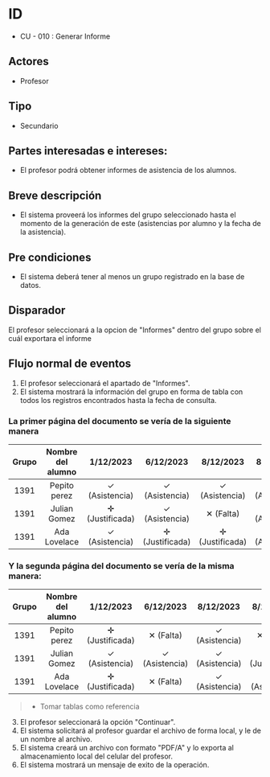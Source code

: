 # ID
 - CU - 010 : Generar Informe
   
## Actores
 * Profesor
   
## Tipo 
 * Secundario

## Partes interesadas e intereses:
- El profesor podrá obtener informes de asistencia de los alumnos.

## Breve descripción
- El sistema proveerá los informes del grupo seleccionado hasta el momento de la generación de este (asistencias por alumno y la fecha de la asistencia).

## Pre condiciones
- El sistema deberá tener al menos un grupo registrado en la base de datos.

## Disparador
El profesor seleccionará a la opcion de "Informes" dentro del grupo sobre el cuál exportara el informe

## Flujo normal de eventos
1. El profesor seleccionará el apartado de "Informes".
2. El sistema mostrará la información del grupo en forma de tabla con todos los registros encontrados hasta la fecha de consulta.

 ### La primer página del documento se vería de la siguiente manera
| Grupo  | Nombre del alumno  | 1/12/2023 | 6/12/2023 | 8/12/2023| 8/12/2023 | 8/12/2023| Asistencias (%) | Faltas (%) | 
|:------: |:-------------------:| :----------:| :----------:| :----------:| :----------:| :----------:| :----------:| :----------:|
| 1391   | Pepito perez  | &#10003;  (Asistencia)| &#10003;  (Asistencia)| &#10003;  (Asistencia) | &#10003;  (Asistencia)| &#10005; (Falta)|  4 (80%)   |  1 (25%)   | 
| 1391   |  Julian Gomez| &#10011;  (Justificada)| &#10003;  (Asistencia)| &#10005; (Falta) | &#10003;  (Asistencia) | &#10005; (Falta)  |2 (50%)      | 2 (50%)      | 
| 1391   | Ada Lovelace         | &#10003;  (Asistencia)  | &#10011;  (Justificada)| &#10011;  (Justificada)| &#10003;  (Asistencia) | &#10005; (Falta) |  2 (100%)  | 1 (0%) |
 ### Y la segunda página del documento se vería de la misma manera: 
| Grupo  | Nombre del alumno  | 1/12/2023 | 6/12/2023 | 8/12/2023| 8/12/2023 | 8/12/2023| Asistencias (%) | Faltas (%) | 
|:------: |:-------------------:| :----------:| :----------:| :----------:| :----------:| :----------:| :----------:| :----------:|
| 1391   | Pepito perez  | &#10011;  (Justificada)| &#10005; (Falta)| &#10003;  (Asistencia) | &#10005; (Falta)| &#10003;  (Asistencia)|  6 (67%)   |  3 (33%)   | 
| 1391   |  Julian Gomez|  &#10003;  (Asistencia)| &#10003;  (Asistencia)| &#10003;  (Asistencia) | &#10011;  (Justificada) | &#10003;  (Asistencia)  |6 (75%)      | 2 (25%)      | 
| 1391   | Ada Lovelace         | &#10011;  (Justificada)  | &#10005; (Falta)| &#10003;  (Asistencia)| &#10003;  (Asistencia) | &#10005; &#10003;  (Asistencia) |  5 (71%)  | 2 (29%) |
> * Tomar tablas como referencia

3. El profesor seleccionará la opción "Continuar".
5. El sistema solicitará al profesor guardar el archivo de forma local, y le de un nombre al archivo.
6. El sistema creará un archivo con formato "PDF/A" y lo exporta al almacenamiento local del celular del profesor.
7. El sistema mostrará un mensaje de exito de la operación.
